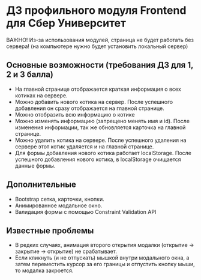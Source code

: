 # ДЗ профильного модуля Frontend для Сбер Университет

ВАЖНО! Из-за использования модулей, страница не будет работать без сервера! (на компьютере нужно будет установить локальный сервер)

## Основные возможности (требования ДЗ для 1, 2 и 3 балла)
- На главной странице отображается краткая информация о всех котиках на сервере. 
- Можно добавить нового котика на сервер. После успешного добавления он сразу отображается на главной странице.
- Можно отобразить всю информацию о котике
- Можно изменять информацию (запрещено менять имя и id). После изменения информации, так же обновляется карточка на главной странице.
- Можно удалить котика на сервере. После успешного удаления на сервере этот котик удаляется и на главной странице.
- Для формы добавления нового котика работает localStorage. После успешного добавления нового котика, в localStorage очищается данные формы.

## Дополнительные
- Bootstrap сетка, карточки, кнопки.
- Анимированное модальное окно. 
- Валидация формы с помощью Constraint Validation API

## Известные проблемы
- В редких случаях, анимация второго открытия модалки (открытие -> закрытие -> открытие) не срабатывает.
- Если кликнуть (и не отпускать) мышкой внутри модального окна, а затем переместить курсор за его границы и отпустить кнопку мыши, то модалка закроется.
